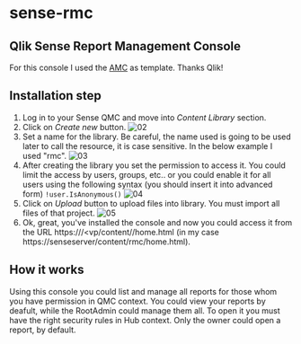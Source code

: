 # sense-rmc

## Qlik Sense Report Management Console
For this console I used the [AMC](https://community.qlik.com/t5/Official-Support-Articles/AMC-Application-Management-Console-an-alternative-to-the-QMC-for/ta-p/1713646) as template. Thanks Qlik!


## Installation step
1. Log in to your Sense QMC and move into *Content Library* section.
2. Click on *Create new* button.
![02](https://user-images.githubusercontent.com/33024172/197726220-e58a4f8c-5510-47ce-be43-66fa7b75a275.png)
3. Set a name for the library. Be careful, the name used is going to be used later to call the resource, it is case sensitive. In the below example I used "rmc".
![03](https://user-images.githubusercontent.com/33024172/197726254-1796edac-5986-45cb-baea-a2d8835fb808.png)
4. After creating the library you set the permission to access it. You could limit the access by users, groups, etc.. or you could enable it for all users using the following syntax (you should insert it into advanced form)
  `!user.IsAnonymous()`
![04](https://user-images.githubusercontent.com/33024172/197726499-71a33fb0-ac35-4588-ab2b-c39920492369.png)
5. Click on *Upload* button to upload files into library. You must import all files of that project.
![05](https://user-images.githubusercontent.com/33024172/197726515-f90266bc-bd3a-4d3a-8fb2-65108515c8b1.png)
6. Ok, great, you've installed the console and now you could access it from the URL https://<senseserver>/<vp/content/<library name>/home.html (in my case https://senseserver/content/rmc/home.html).

## How it works
Using this console you could list and manage all reports for those whom you have permission in QMC context. You could view your reports by deafult, while the RootAdmin could manage them all.
To open it you must have the right security rules in Hub context. Only the owner could open a report, by default.
